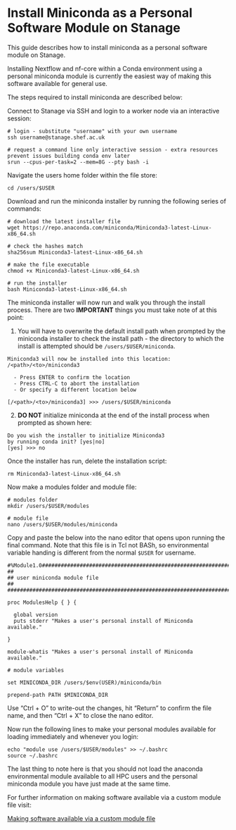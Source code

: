 # Install Miniconda as a Personal Software Module on Stanage

This guide describes how to install miniconda as a personal software module on Stanage.

Installing Nextflow and nf-core within a Conda environment using a personal miniconda module is currently the easiest way of making this software available for general use.

The steps required to install miniconda are described below:

Connect to Stanage via SSH and login to a worker node via an interactive session:

```shell
# login - substitute "username" with your own username
ssh username@stanage.shef.ac.uk

# request a command line only interactive session - extra resources prevent issues building conda env later
srun --cpus-per-task=2 --mem=8G --pty bash -i
```

Navigate the users home folder within the file store:

```shell
cd /users/$USER
```

Download and run the miniconda installer by running the following series of commands:

```shell
# download the latest installer file
wget https://repo.anaconda.com/miniconda/Miniconda3-latest-Linux-x86_64.sh

# check the hashes match
sha256sum Miniconda3-latest-Linux-x86_64.sh

# make the file executable
chmod +x Miniconda3-latest-Linux-x86_64.sh

# run the installer
bash Miniconda3-latest-Linux-x86_64.sh
```

The miniconda installer will now run and walk you through the install process. There are two **IMPORTANT** things you must take note of at this point:

1. You will have to overwrite the default install path when prompted by the miniconda installer to check the install path - the directory to which the install is attempted should be `/users/$USER/miniconda`.

```
Miniconda3 will now be installed into this location:
/<path>/<to>/miniconda3

  - Press ENTER to confirm the location
  - Press CTRL-C to abort the installation
  - Or specify a different location below

[/<path>/<to>/miniconda3] >>> /users/$USER/miniconda
```

2. **DO NOT** initialize miniconda at the end of the install process when prompted as shown here:

```
Do you wish the installer to initialize Miniconda3
by running conda init? [yes|no]
[yes] >>> no
```

Once the installer has run, delete the installation script:

```shell
rm Miniconda3-latest-Linux-x86_64.sh
```

Now make a modules folder and module file:

```shell
# modules folder
mkdir /users/$USER/modules

# module file
nano /users/$USER/modules/miniconda
```

Copy and paste the below into the nano editor that opens upon running the final command. Note that this file is in Tcl not BASh, so environmental variable handing is different from the normal `$USER` for username.

```
#%Module1.0#####################################################################
##
## user miniconda module file
##
################################################################################

proc ModulesHelp { } {

  global version
  puts stderr "Makes a user's personal install of Miniconda available."

}

module-whatis "Makes a user's personal install of Miniconda available."

# module variables

set MINICONDA_DIR /users/$env(USER)/miniconda/bin

prepend-path PATH $MINICONDA_DIR
```

Use “Ctrl + O” to write-out the changes, hit “Return” to confirm the file name, and then “Ctrl + X” to close the nano editor.

Now run the following lines to make your personal modules available for loading immediately and whenever you login:

```shell
echo "module use /users/$USER/modules" >> ~/.bashrc
source ~/.bashrc
```

The last thing to note here is that you should not load the anaconda environmental module available to all HPC users and the personal miniconda module you have just made at the same time.

For further information on making software available via a custom module file visit:

[Making software available via a custom module file](https://docs.hpc.shef.ac.uk/en/latest/referenceinfo/environment-modules/creating-custom-modulefiles.html)
